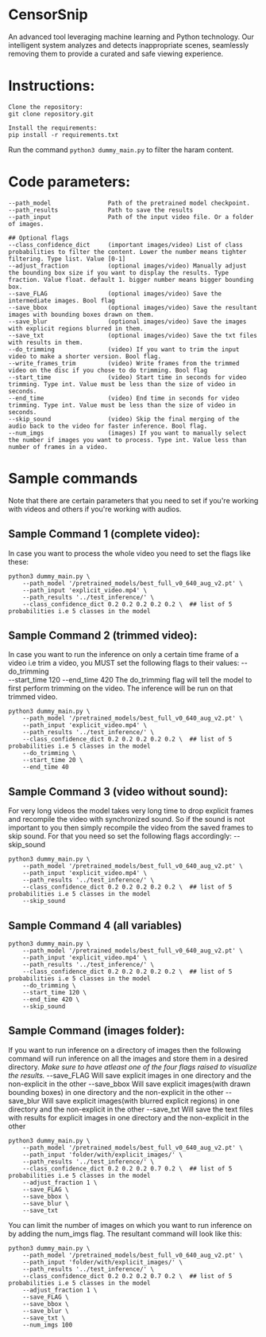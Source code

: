# CensorSnip
An advanced tool leveraging machine learning and Python technology. Our intelligent system analyzes and detects inappropriate scenes, seamlessly removing them to provide a curated and safe viewing experience.


# Instructions:
```
Clone the repository:
git clone repository.git

Install the requirements:
pip install -r requirements.txt
```
Run the command `python3 dummy_main.py` to filter the haram content.
# Code parameters:
```
--path_model                Path of the pretrained model checkpoint.
--path_results              Path to save the results
--path_input                Path of the input video file. Or a folder of images.

## Optional flags
--class_confidence_dict     (important images/video) List of class probabilities to filter the content. Lower the number means tighter filtering. Type list. Value [0-1] 
--adjust_fraction           (optional images/video) Manually adjust the bounding box size if you want to display the results. Type fraction. Value float. default 1. bigger number means bigger bounding box.
--save_FLAG                 (optional images/video) Save the intermediate images. Bool flag
--save_bbox                 (optional images/video) Save the resultant images with bounding boxes drawn on them.
--save_blur                 (optional images/video) Save the images with explicit regions blurred in them.
--save_txt                  (optional images/video) Save the txt files with results in them. 
--do_trimming               (video) If you want to trim the input video to make a shorter version. Bool flag.
--write_frames_trim         (video) Write frames from the trimmed video on the disc if you chose to do trimming. Bool flag
--start_time                (video) Start time in seconds for video trimming. Type int. Value must be less than the size of video in seconds.
--end_time                  (video) End time in seconds for video trimming. Type int. Value must be less than the size of video in seconds.
--skip_sound                (video) Skip the final merging of the audio back to the video for faster inference. Bool flag.
--num_imgs                  (images) If you want to manually select the number if images you want to process. Type int. Value less than number of frames in a video.
```

# Sample commands
Note that there are certain parameters that you need to set if you're working with videos and others if you're working with audios.
## Sample Command 1 (complete video):
In case you want to process the whole video you need to set the flags like these:
```
python3 dummy_main.py \
    --path_model '/pretrained_models/best_full_v0_640_aug_v2.pt' \
    --path_input 'explicit_video.mp4' \
    --path_results '../test_inference/' \
    --class_confidence_dict 0.2 0.2 0.2 0.2 0.2 \  ## list of 5 probabilities i.e 5 classes in the model
```
## Sample Command 2 (trimmed video):
In case you want to run the inference on only a certain time frame of a video i.e trim a video, you MUST set the following flags to their values:
--do_trimming            
--start_time 120 
--end_time 420 
The do_trimming flag will tell the model to first perform trimming on the video. The inference will be run on that trimmed video.

```
python3 dummy_main.py \
    --path_model '/pretrained_models/best_full_v0_640_aug_v2.pt' \
    --path_input 'explicit_video.mp4' \
    --path_results '../test_inference/' \
    --class_confidence_dict 0.2 0.2 0.2 0.2 0.2 \  ## list of 5 probabilities i.e 5 classes in the model
    --do_trimming \
    --start_time 20 \
    --end_time 40 
```
## Sample Command 3 (video without sound):
For very long videos the model takes very long time to drop explicit frames and recompile the video with synchronized sound. So if the sound is not important to you then
simply recompile the video from the saved frames to skip sound. For that you need so set the following flags accordingly:
--skip_sound
```
python3 dummy_main.py \
    --path_model '/pretrained_models/best_full_v0_640_aug_v2.pt' \
    --path_input 'explicit_video.mp4' \
    --path_results '../test_inference/' \
    --class_confidence_dict 0.2 0.2 0.2 0.2 0.2 \  ## list of 5 probabilities i.e 5 classes in the model
    --skip_sound
```

## Sample Command 4 (all variables)
```
python3 dummy_main.py \
    --path_model '/pretrained_models/best_full_v0_640_aug_v2.pt' \
    --path_input 'explicit_video.mp4' \
    --path_results '../test_inference/' \
    --class_confidence_dict 0.2 0.2 0.2 0.2 0.2 \  ## list of 5 probabilities i.e 5 classes in the model
    --do_trimming \
    --start_time 120 \
    --end_time 420 \
    --skip_sound 
```
## Sample Command (images folder):
If you want to run inference on a directory of images then the following command will run inference on all the images and store them in a desired directory.
*Make sure to have atleast one of the four flags raised to visualize the results.*
--save_FLAG     Will save explicit images in one directory and the non-explicit in the other
--save_bbox     Will save explicit images(with drawn bounding boxes) in one directory and the non-explicit in the other 
--save_blur     Will save explicit images(with blurred explicit regions) in one directory and the non-explicit in the other 
--save_txt      Will save the text files with results for explicit images in one directory and the non-explicit in the other
```
python3 dummy_main.py \
    --path_model '/pretrained_models/best_full_v0_640_aug_v2.pt' \
    --path_input 'folder/with/explicit_images/' \
    --path_results '../test_inference/' \
    --class_confidence_dict 0.2 0.2 0.2 0.7 0.2 \  ## list of 5 probabilities i.e 5 classes in the model
    --adjust_fraction 1 \
    --save_FLAG \
    --save_bbox \
    --save_blur \
    --save_txt 
```
You can limit the number of images on which you want to run inference on by adding the num_imgs flag. The resultant command will look like this:
```
python3 dummy_main.py \
    --path_model '/pretrained_models/best_full_v0_640_aug_v2.pt' \
    --path_input 'folder/with/explicit_images/' \
    --path_results '../test_inference/' \
    --class_confidence_dict 0.2 0.2 0.2 0.7 0.2 \  ## list of 5 probabilities i.e 5 classes in the model
    --adjust_fraction 1 \
    --save_FLAG \
    --save_bbox \
    --save_blur \
    --save_txt \
    --num_imgs 100
```
